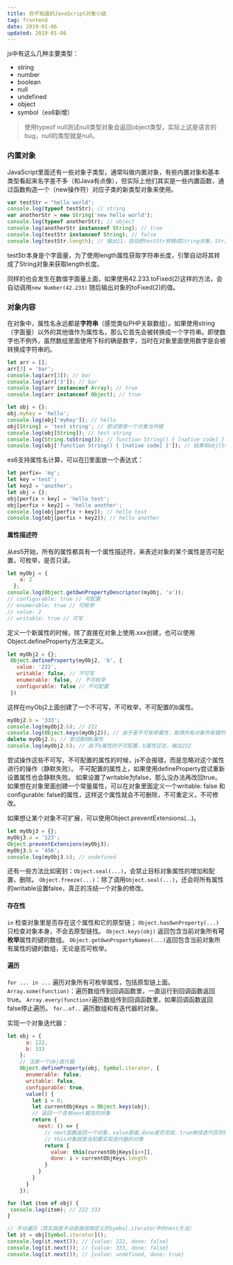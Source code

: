 ```yaml
---
title: 你不知道的JavaScript对象小结
tag: frontend
date: 2019-01-06
updated: 2019-01-06
---
```



js中有这么几种主要类型：
* string
* number
* boolean
* null
* undefined
* object
* symbol（es6新增）

>使用typeof null测试null类型对象会返回object类型，实际上这是语言的bug，null的类型就是null。

### 内置对象
JavaScript里面还有一些对象子类型，通常叫做内置对象，有些内置对象和基本类型看起来名字差不多（和Java有点像），但实际上他们其实是一些内置函数，通过函数构造一个（new操作符）对应子类的新类型对象来使用。

```javascript
var testStr = "hello world";
console.log(typeof testStr); // string
var anotherStr = new String('new hello world');
console.log(typeof anotherStr); // object
console.log(anotherStr instanceof String); // true
console.log(testStr instanceof String); // false
console.log(testStr.length); // 输出11，自动把testStr转换成String对象，String对象里面有length属性
```
testStr本身是个字面量，为了使用length属性获取字符串长度，引擎自动将其转成了String对象来获取length长度。

同样的也会发生在数值字面量上面，如果使用42.233.toFixed(2)这样的方法，会自动调用`new Number(42.233)` 随后输出对象的toFixed(2)的值。
### 对象内容

在对象中，属性名永远都是**字符串**（感觉类似PHP关联数组）。如果使用string（字面量）以外的其他值作为属性名，那么它首先会被转换成一个字符串。即使数字也不例外，虽然数组里面使用下标的确是数字，当时在对象里面使用数字是会被转换成字符串的。

```javascript
let arr = [];
arr[3] = 'bar';
console.log(arr[3]); // bar
console.log(arr['3']); // bar
console.log(arr instanceof Array); // true
console.log(arr instanceof Object); // true

let obj = {};
obj.myKey = 'hello';
console.log(obj['myKey']); // hello
obj[String] = 'test string'; // 尝试使用一个对象当作键
console.log(obj[String]); // test string 
console.log(String.toString()); // function String() { [native code] }
console.log(obj['function String() { [native code] }']); // 结果和obj[String]一样，会把String对象转换成字符串作为键再设置内容。
```
es6支持属性名计算，可以在[]里面放一个表达式：
```javascript
let perfix= 'my';
let key ='test';
let key2 = 'another';
let obj = {};
obj[perfix + key] = 'hello test';
obj[perfix + key2] = 'hello another';
console.log(obj[perfix + key]); // hello test
console.log(obj[perfix + key2]); // hello another
```
#### 属性描述符
从es5开始，所有的属性都具有一个属性描述符，来表述对象的某个属性是否可配置，可枚举，是否只读。
```javascript
let myObj = {
    a: 2
  };
console.log(Object.getOwnPropertyDescriptor(myObj, 'a'));
// configurable: true // 可配置
// enumerable: true // 可枚举
// value: 2
// writable: true // 可写
```
定义一个新属性的时候，除了直接在对象上使用.xxx创建，也可以使用Object.defineProperty方法来定义。
```javascript
let myObj2 = {};
 Object.defineProperty(myObj2, 'b', {
   value: '222',
   writable: false, // 不可写
   enumerable: false, // 不可枚举
   configurable: false // 不可配置
 })
```
这样在myObj2上面创建了一个不可写，不可枚举，不可配置的b属性。
```javascript
myObj2.b = '333';
console.log(myObj2.b); // 222
console.log(Object.keys(myObj2)); // 由于是不可枚举属性，取得所有对象所有键的时候不会被列举出来。输出[]。
delete myObj2.b; // 尝试删除b属性
console.log(myObj2.b); // 由于b属性的不可配置，b属性还在，输出222
```

尝试操作这些不可写，不可配置的属性的时候，js不会报错，而是忽略对这个属性进行的操作（静默失败）。
不可配置的属性上，如果使用defineProperty尝试重新设置属性也会静默失败。
如果设置了writable为false，那么没办法再改回true。
如果想在对象里面创建一个常量属性，可以在对象里面定义一个writable: false 和configurable: false的属性，这样这个属性就会不可删除，不可重定义，不可修改。

如果想让某个对象不可扩展，可以使用Object.preventExtensions(...)。
```javascript
let myObj3 = {};
myObj3.a = '123';
Object.preventExtensions(myObj3);
myObj3.b = '456';
console.log(myObj3.b); // undefined
```

还有一些方法比如密封：`Object.seal(...)`，会禁止目标对象属性的增加和配置，删除。
`Object.freeze(...)`：除了调用`Object.seal(...)`，还会将所有属性的writable设置false，真正的冻结一个对象的修改。

#### 存在性
`in` 检查对象里是否存在这个属性和它的原型链；
`Object.hasOwnProperty(...)` 只检查对象本身，不会去原型链找。
`Object.keys(obj)` 返回包含当前对象所有**可枚举**属性的键的数组。
`Object.getOwnPropertyNames(...)`返回包含当前对象所有属性的键的数组，无论是否可枚举。

#### 遍历
`for ... in ...` 遍历对象所有可枚举属性，包括原型链上面。
`Array.some(function)`：遍历数组传到回调函数里，一直运行到回调函数返回true。
 `Array.every(function)`遍历数组传到回调函数里，如果回调函数返回false停止遍历。
 `for..of..` 遍历数组和有迭代器的对象。
 
 实现一个对象迭代器：
```javascript
let obj = {
      a: 222,
      b: 333
    };
    // 注册一个obj迭代器
    Object.defineProperty(obj, Symbol.iterator, {
      enumerable: false,
      writable: false,
      configurable: true,
      value() {
        let i = 0;
        let currentObjKeys = Object.keys(obj);
        // 返回一个含有next属性的对象
        return {
          next: () => {
            // next函数返回一个对象，value是值,done是否完成，true继续迭代否则停止迭代
            // this对象就是当前要实现迭代器的对象
            return {
              value: this[currentObjKeys[i++]],
              done: i > currentObjKeys.length
            }
          }
        }
      }
    });

for (let item of obj) {
 console.log(item); // 222 333
}

// 手动遍历（其实就是手动直接调用定义的Symbol.iterator中的next方法）
let it = obj[Symbol.iterator]();
console.log(it.next()); // {value: 222, done: false}
console.log(it.next()); // {value: 333, done: false}
console.log(it.next()); // {value: undefined, done: true}
```